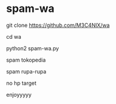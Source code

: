 # spam-wa

git clone https://github.com/M3C4NIX/wa

cd wa

python2 spam-wa.py

spam tokopedia

spam rupa-rupa

no hp target

enjoyyyyy
